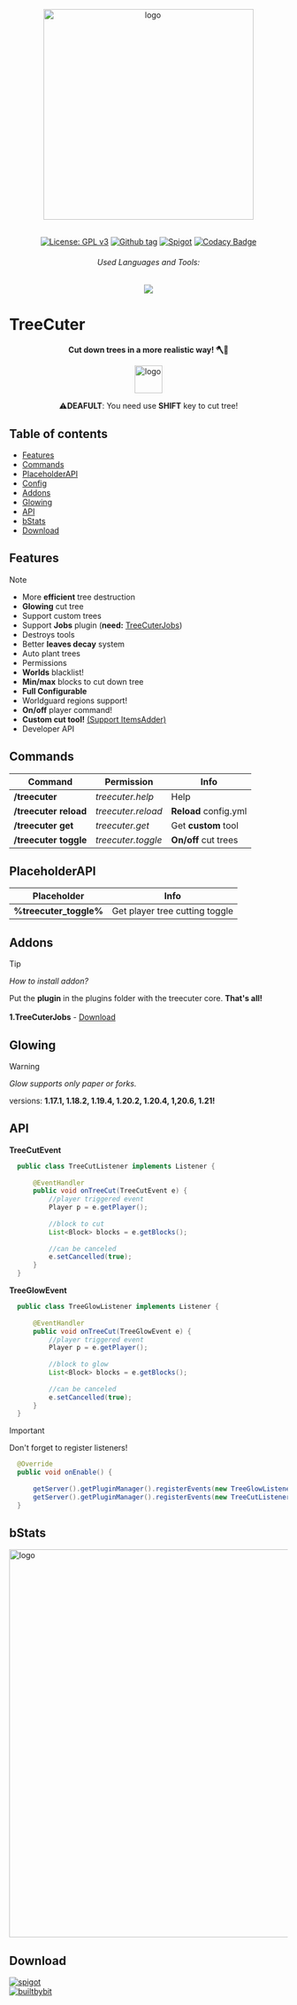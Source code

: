 <div align="center">
  
  <a href="https://github.com/Norbit4/PlayerMarket/" target="_blank" rel="noreferrer"> 
  <img src="https://github.com/user-attachments/assets/1d4ca803-1c4e-4610-8059-4829e9e8e8be" width=380" alt="logo"/></a>
  <br><br>

  [![License: GPL v3](https://img.shields.io/badge/license-GPLv3-orange.svg)](https://github.com/Norbit4/TreeCuter/blob/master/LICENSE)
  [![Github tag](https://badgen.net/github/tag/Norbit4/TreeCuter)](https://github.com/Norbit4/TreeCuter/tags/)
  [![Spigot](https://pluginbadges.glitch.me/api/v1/dl/Downloads-limegreen.svg?spigot=treecuter.110213&style=flat)](https://www.spigotmc.org/resources/treecuter-1-17-1-21-%E2%9C%A8-cut-down-trees-%E2%9C%85.110213/)
  [![Codacy Badge](https://app.codacy.com/project/badge/Grade/c45f631577c6409da328266b585b085e)](https://app.codacy.com/gh/Norbit4/TreeCuter/dashboard?utm_source=gh&utm_medium=referral&utm_content=&utm_campaign=Badge_grade)

  <h6 align="center">Used Languages and Tools:</h6>
  
  <p align="center">
  <a href="https://skillicons.dev">
    <img src="https://skillicons.dev/icons?i=java,idea"/>
  </a>    
 </p>
</p>
</div> 

<h1 align="left"><b>TreeCuter</b></h1>

<p align="left">

<div align="center">    
                   
  **Cut down trees in a more realistic way! 🪓🌳**    
                  
  <a href="https://github.com/Norbit4/TreeCuter/" target="_blank" rel="noreferrer"> 
  <img src="https://github.com/Norbit4/TreeCuter/assets/46154743/8f97482e-d239-427c-8398-c61ba2c815ed" width=50" alt="logo"/></a>
                                                                                                                
  ⚠️**DEAFULT**: You need use **SHIFT** key to cut tree!
</div> 


<h2 align="left" id="content">Table of contents</h2>

- [Features](#features)
- [Commands](#commands)
- [PlaceholderAPI](#placeholderapi)
- [Config](https://github.com/Norbit4/TreeCuter/blob/master/src/main/resources/config.yml)
- [Addons](#addons)
- [Glowing](#glowing)
- [API](#api)
- [bStats](#bstats)
- [Download](#download)

<h2 align="left" id="features">Features</h2>

> [!note]
> - More **efficient** tree destruction
> - **Glowing** cut tree
> - Support custom trees
> - Support **Jobs** plugin (**need:** [TreeCuterJobs](https://www.spigotmc.org/resources/%E2%9C%A8treecuterjobs%E2%9C%A8-addon-%E2%9C%85.113357/))
> - Destroys tools
> - Better **leaves decay** system
> - Auto plant trees
> - Permissions
> - **Worlds** blacklist!
> - **Min/max** blocks to cut down tree
> - **Full Configurable**
> - Worldguard regions support!
> - **On/off** player command!
> - **Custom cut tool!** [(Support ItemsAdder)](https://www.spigotmc.org/resources/%E2%9C%A8itemsadder%E2%AD%90emotes-mobs-items-armors-hud-gui-emojis-blocks-wings-hats-liquids.73355/)
> - Developer API

  
<h2 align="left" id="commands">Commands</h2>

Command | Permission | Info | 
--- | --- | --- |
**/treecuter** | *treecuter.help* | Help  |
**/treecuter reload** | *treecuter.reload* | **Reload** config.yml  |
**/treecuter get** | *treecuter.get* | Get **custom** tool  |
**/treecuter toggle** | *treecuter.toggle* | **On/off** cut trees  |

<h2 align="left" id="placeholderapi">PlaceholderAPI</h2>

Placeholder | Info |
--- | --- | 
**%treecuter_toggle%** | Get player tree cutting toggle |

  
<h2 align="left" id="addons">Addons</h2>

> [!TIP]
> *How to install addon?*

Put the **plugin** in the plugins folder with the treecuter core. **That's all!**
<br><br>
**1.TreeCuterJobs** - [Download](https://www.spigotmc.org/resources/%E2%9C%A8treecuterjobs%E2%9C%A8-addon-%E2%9C%85.113357/)


<h2 align="left" id="glowing">Glowing</h2>                                                                                                                        

> [!WARNING]
> *Glow supports only paper or forks.*

versions: **1.17.1, 1.18.2, 1.19.4, 1.20.2, 1.20.4, 1,20.6, 1.21!**        
 

<h2 align="left" id="api">API</h2>    

**TreeCutEvent**
```java
  public class TreeCutListener implements Listener {
  
      @EventHandler
      public void onTreeCut(TreeCutEvent e) {
          //player triggered event
          Player p = e.getPlayer();
  
          //block to cut
          List<Block> blocks = e.getBlocks();
  
          //can be canceled
          e.setCancelled(true);
      }
  } 
```

**TreeGlowEvent**
```java
  public class TreeGlowListener implements Listener {
  
      @EventHandler
      public void onTreeCut(TreeGlowEvent e) {
          //player triggered event
          Player p = e.getPlayer();
  
          //block to glow
          List<Block> blocks = e.getBlocks();
  
          //can be canceled
          e.setCancelled(true);
      }
  }
```

> [!IMPORTANT]
> Don't forget to register listeners!

```java
  @Override
  public void onEnable() {
      
      getServer().getPluginManager().registerEvents(new TreeGlowListener(), this);
      getServer().getPluginManager().registerEvents(new TreeCutListener(), this);
  }
```

<h2 align="left" id="bstats">bStats</h2>                                                                                                                        

  <a href="https://github.com/Norbit4/TreeCuter/" target="_blank" rel="noreferrer"> 
  <img src="https://bstats.org/signatures/bukkit/TreeCutter.svg" width=700" alt="logo"/></a>


<h2 align="left" id="download">Download</h2>
 
 [![spigot](https://img.shields.io/badge/Download-Spigot-gold.svg)](https://www.spigotmc.org/resources/treecuter.110213/)    
 [![builtbybit](https://img.shields.io/badge/Download-BuiltByBit-blue.svg)](https://builtbybit.com/resources/treecuter-cut-down-trees.32962/)    
